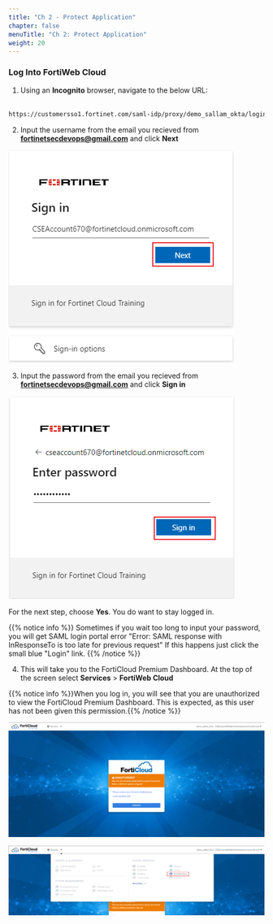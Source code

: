 ```yaml
---
title: "Ch 2 - Protect Application"
chapter: false
menuTitle: "Ch 2: Protect Application"
weight: 20
---
```


### Log Into FortiWeb Cloud

1.  Using an **Incognito** browser, navigate to the below URL:

```sh

https://customersso1.fortinet.com/saml-idp/proxy/demo_sallam_okta/login 

```

2.  Input the username from the email you recieved from **fortinetsecdevops@gmail.com** and click **Next**

![FWeb login](fweb-login.png)

3.  Input the password from the email you recieved from **fortinetsecdevops@gmail.com** and click **Sign in**

![FWeb pass](fweb-pass.png)

For the next step, choose **Yes**.  You do want to stay logged in.

{{% notice info %}} Sometimes if you wait too long to input your password, you will get SAML login portal error "Error: SAML response with InResponseTo is too late for previous request"  If this happens just click the small blue "Login" link. {{% /notice %}}

4. This will take you to the FortiCloud Premium Dashboard. At the top of the screen select **Services** > **FortiWeb Cloud**

{{% notice info %}}When you log in, you will see that you are unauthorized to view the FortiCloud Premium Dashboard.  This is expected, as this user has not been given this permission.{{% /notice %}}

![unauth](unauthorized.png)

![Choose fweb](choose-fweb.png)
